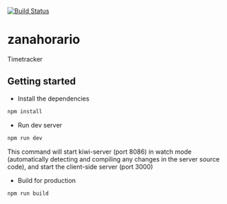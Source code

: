 [![Build Status](https://travis-ci.com/cavepotcode/zanahorario.svg?branch=master)](https://travis-ci.com/cavepotcode/zanahorario)

# zanahorario
Timetracker

## Getting started
* Install the dependencies
```bash
npm install
```

* Run dev server
```bash
npm run dev
```
This command will start kiwi-server (port 8086) in watch mode (automatically detecting and compiling any changes in the server source code), and start the client-side server (port 3000)


* Build for production
```bash
npm run build
```
